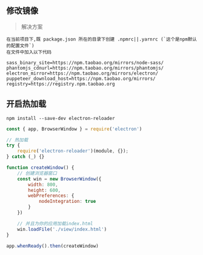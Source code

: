 ## 修改镜像
> 解决方案

    在当前项目下,既 package.json 所在的目录下创建 .npmrc||.yarnrc (`这个是npm默认的配置文件`)
    在文件中加入以下代码

```shell
sass_binary_site=https://npm.taobao.org/mirrors/node-sass/
phantomjs_cdnurl=https://npm.taobao.org/mirrors/phantomjs/
electron_mirror=https://npm.taobao.org/mirrors/electron/
puppeteer_download_host=https://npm.taobao.org/mirrors/
registry=https://registry.npm.taobao.org
```

## 开启热加载

```shell
npm install --save-dev electron-reloader
```

```javascript
const { app, BrowserWindow } = require('electron')

// 热加载
try {
    require('electron-reloader')(module, {});
} catch (_) {}

function createWindow() {
    // 创建浏览器窗口
    const win = new BrowserWindow({
        width: 800,
        height: 600,
        webPreferences: {
            nodeIntegration: true
        }
    })

    // 并且为你的应用加载index.html
    win.loadFile('./view/index.html')
}

app.whenReady().then(createWindow)
```

